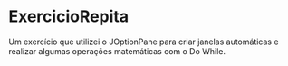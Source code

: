 # ExercicioRepita
Um exercício que utilizei o JOptionPane para criar janelas automáticas e realizar algumas operações matemáticas com o Do While.
